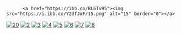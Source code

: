           <a href="https://ibb.co/BL6Tv95"><img src="https://i.ibb.co/Y2dfJxF/15.png" alt="15" border="0"></a>
<a href="https://ibb.co/w6XXhxp"><img src="https://i.ibb.co/C0ZZKTV/20.png" alt="20" border="0"></a>
<a href="https://ibb.co/Q6sbXyw"><img src="https://i.ibb.co/YtvRbHs/2.png" alt="2" border="0"></a>
<a href="https://ibb.co/fH89vtZ"><img src="https://i.ibb.co/5LYkFvC/3.png" alt="3" border="0"></a>
<a href="https://ibb.co/930h4DL"><img src="https://i.ibb.co/0VLK97S/4.png" alt="4" border="0"></a>
<a href="https://ibb.co/tKSC8Tb"><img src="https://i.ibb.co/r0gy4RZ/5.png" alt="5" border="0"></a>
<a href="https://ibb.co/618Gj5m"><img src="https://i.ibb.co/QCkhyGf/6.png" alt="6" border="0"></a>
<a href="https://ibb.co/bKjyBsp"><img src="https://i.ibb.co/G5f12Wg/7.png" alt="7" border="0"></a>
<a href="https://ibb.co/M6GXfLL"><img src="https://i.ibb.co/BNr1GRR/8.png" alt="8" border="0"></a>
